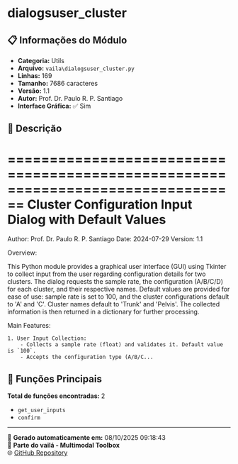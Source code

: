 # dialogsuser_cluster

## 📋 Informações do Módulo

- **Categoria:** Utils
- **Arquivo:** `vaila\dialogsuser_cluster.py`
- **Linhas:** 169
- **Tamanho:** 7686 caracteres
- **Versão:** 1.1
- **Autor:** Prof. Dr. Paulo R. P. Santiago
- **Interface Gráfica:** ✅ Sim

## 📖 Descrição


================================================================================
Cluster Configuration Input Dialog with Default Values
================================================================================
Author: Prof. Dr. Paulo R. P. Santiago
Date: 2024-07-29
Version: 1.1

Overview:

This Python module provides a graphical user interface (GUI) using Tkinter to collect input from the user regarding configuration details for two clusters. The dialog requests the sample rate, the configuration (A/B/C/D) for each cluster, and their respective names. Default values are provided for ease of use: sample rate is set to 100, and the cluster configurations default to 'A' and 'C'. Cluster names default to 'Trunk' and 'Pelvis'. The collected information is then returned in a dictionary for further processing.

Main Features:

    1. User Input Collection:
        - Collects a sample rate (float) and validates it. Default value is `100`.
        - Accepts the configuration type (A/B/C...

## 🔧 Funções Principais

**Total de funções encontradas:** 2

- `get_user_inputs`
- `confirm`




---

📅 **Gerado automaticamente em:** 08/10/2025 09:18:43  
🔗 **Parte do vailá - Multimodal Toolbox**  
🌐 [GitHub Repository](https://github.com/vaila-multimodaltoolbox/vaila)
